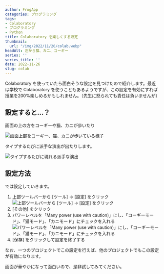 ```yaml
---
author: FrogApp
categories: プログラミング
tags:
- Colaboratory
- プログラミング
- Python
title: Colaboratory を楽しくする設定
thumbnail:
  url: "/img/2022/11/26/colab.webp"
headAlt: 左から猫、カニ、コーギー
series: ''
series_title: ''
date: 2022-11-26
slug: colab
---
```


Colaboratory を使っていたら面白そうな設定を見つけたので紹介します。最近は学校で Colaboratory を使うこともあるようですが、この設定を有効にすれば授業を200%楽しめるかもしれません。（先生に怒られても責任は負いませんが）

## 設定すると…？

画面の上の方をコーギーや猫、カニが歩いたり

![画面上部をコーギー、猫、カニが歩いている様子](/img/2022/11/26/result-1.webp)

タイプするたびに派手な演出が出たりします。

![タイプするたびに現れる派手な演出](/img/2022/11/26/result-2.webp)

## 設定方法

では設定していきます。

1. 上部ツールバーから \[ツール\] → \[設定\] をクリック
   ![上部ツールバーから \[ツール\] → \[設定\] をクリック](/img/2022/11/26/open-settings.webp)
2. \[その他\] をクリック
3. パワーレベルを「Many power (use with caution)」にし、「コーギーモード」、「猫モード」、「カニモード」にチェックを入れる
   ![パワーレベルを「Many power (use with caution)」にし、「コーギーモード」、「猫モード」、「カニモード」にチェックを入れる](/img/2022/11/26/enable-settings.webp)
4. \[保存\] をクリックして設定を終了する

なお、一つのプロジェクトでこの設定を行えば、他のプロジェクトでもこの設定が有効になります。

画面が華やかになって面白いので、是非試してみてください。
